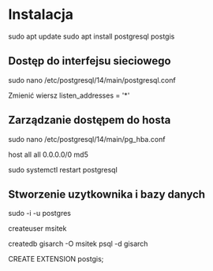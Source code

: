 # Instalacja
sudo apt update
sudo apt install postgresql postgis

## Dostęp do interfejsu sieciowego
sudo nano /etc/postgresql/14/main/postgresql.conf

Zmienić wiersz 
listen_addresses = '*'

## Zarządzanie dostępem do hosta

sudo nano /etc/postgresql/14/main/pg_hba.conf

host    all          all            0.0.0.0/0  md5

sudo systemctl restart postgresql

## Stworzenie uzytkownika i bazy danych

sudo -i -u postgres

createuser msitek

createdb gisarch -O msitek
psql -d gisarch

CREATE EXTENSION postgis;
